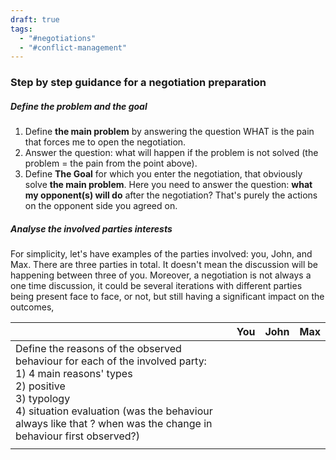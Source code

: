 ```yaml
---
draft: true
tags:
  - "#negotiations"
  - "#conflict-management"
---
```

### Step by step guidance for a negotiation preparation

##### Define the problem and the goal
1. Define **the main problem** by answering the question WHAT is the pain that forces me to open the negotiation.
2. Answer the question: what will happen if the problem is not solved (the problem = the pain from the point above).
3. Define **The Goal** for which you enter the negotiation, that obviously solve **the main problem**. Here you need to answer the question: **what my opponent(s) will do** after the negotiation? That's purely the actions on the opponent side you agreed on.
##### Analyse the involved parties interests
For simplicity, let's have examples of the parties involved: you, John, and Max. There are three parties in total. It doesn't mean the discussion will be happening between three of you. Moreover, a negotiation is not always a one time discussion, it could be several iterations with different parties being present face to face, or not, but still having a significant impact on the outcomes,


|                                                                                                                                                                                                                                                             | You | John | Max |
| ----------------------------------------------------------------------------------------------------------------------------------------------------------------------------------------------------------------------------------------------------------- | --- | ---- | --- |
| Define the reasons of the observed behaviour for each of the involved party: <br>1) 4 main reasons' types<br>2) positive <br>3) typology<br>4) situation evaluation (was the behaviour always like that ? when was the change in behaviour first observed?) |     |      |     |
|                                                                                                                                                                                                                                                             |     |      |     |


